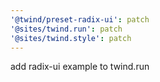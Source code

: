 ```yaml
---
'@twind/preset-radix-ui': patch
'@sites/twind.run': patch
'@sites/twind.style': patch
---
```


add radix-ui example to twind.run
